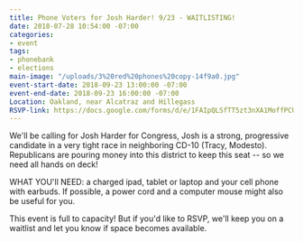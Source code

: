 ```yaml
---
title: Phone Voters for Josh Harder! 9/23 - WAITLISTING!
date: 2018-07-28 10:54:00 -07:00
categories:
- event
tags:
- phonebank
- elections
main-image: "/uploads/3%20red%20phones%20copy-14f9a0.jpg"
event-start-date: 2018-09-23 13:00:00 -07:00
event-end-date: 2018-09-23 16:00:00 -07:00
Location: Oakland, near Alcatraz and Hillegass
RSVP-link: https://docs.google.com/forms/d/e/1FAIpQLSfTT5zt3nXA1MoffPCUPEPhWbrI8sQD7cBbkcZRaIHY5YwGaQ/viewform
---
```


We'll be calling for Josh Harder for Congress,  Josh is a strong, progressive candidate in a very tight race in neighboring CD-10 (Tracy, Modesto). Republicans are pouring money into this district to keep this seat -- so we need all hands on deck!

WHAT YOU'll NEED: a charged ipad, tablet or laptop and your cell phone with earbuds.  If possible, a power cord and a computer mouse might also be useful for you.

This event is full to capacity! But if you'd like to RSVP, we'll keep you on a waitlist and let you know if space becomes available.
